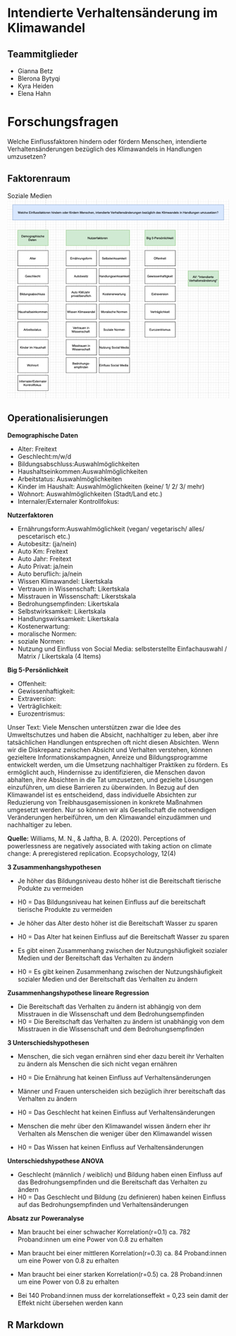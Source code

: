 # Intendierte Verhaltensänderung im Klimawandel

## Teammitglieder

-   Gianna Betz
-   Blerona Bytyqi
-   Kyra Heiden
-   Elena Hahn

# Forschungsfragen

Welche Einflussfaktoren hindern oder fördern Menschen, intendierte
Verhaltensänderungen bezüglich des Klimawandels in Handlungen
umzusetzen?

## Faktorenraum

Soziale Medien
![Faktorenraum](README_files/figure-markdown_strict/Faktorenraum.png)

## Operationalisierungen

**Demographische Daten**

-   Alter: Freitext
-   Geschlecht:m/w/d
-   Bildungsabschluss:Auswahlmöglichkeiten
-   Haushaltseinkommen:Auswahlmöglichkeiten
-   Arbeitstatus: Auswahlmöglichkeiten
-   Kinder im Haushalt: Auswahlmöglichkeiten (keine/ 1/ 2/ 3/ mehr)
-   Wohnort: Auswahlmöglichkeiten (Stadt/Land etc.)
-   Internaler/Externaler Kontrollfokus:

**Nutzerfaktoren**

-   Ernährungsform:Auswahlmöglichkeit (vegan/ vegetarisch/ alles/
    pescetarisch etc.)
-   Autobesitz: (ja/nein)
-   Auto Km: Freitext
-   Auto Jahr: Freitext
-   Auto Privat: ja/nein
-   Auto beruflich: ja/nein
-   Wissen Klimawandel: Likertskala
-   Vertrauen in Wissenschaft: Likertskala
-   Misstrauen in Wissenschaft: Likerstskala
-   Bedrohungsempfinden: Likertskala
-   Selbstwirksamkeit: Likertskala
-   Handlungswirksamkeit: Likertskala
-   Kostenerwartung:
-   moralische Normen:
-   soziale Normen:
-   Nutzung und Einfluss von Social Media: selbsterstellte
    Einfachauswahl / Matrix / Likertskala (4 Items)

**Big 5-Persönlichkeit**

-   Offenheit:
-   Gewissenhaftigkeit:
-   Extraversion:
-   Verträglichkeit:
-   Eurozentrismus:

Unser Text: Viele Menschen unterstützen zwar die Idee des Umweltschutzes
und haben die Absicht, nachhaltiger zu leben, aber ihre tatsächlichen
Handlungen entsprechen oft nicht diesen Absichten. Wenn wir die
Diskrepanz zwischen Absicht und Verhalten verstehen, können gezieltere
Informationskampagnen, Anreize und Bildungsprogramme entwickelt werden,
um die Umsetzung nachhaltiger Praktiken zu fördern. Es ermöglicht auch,
Hindernisse zu identifizieren, die Menschen davon abhalten, ihre
Absichten in die Tat umzusetzen, und gezielte Lösungen einzuführen, um
diese Barrieren zu überwinden. In Bezug auf den Klimawandel ist es
entscheidend, dass individuelle Absichten zur Reduzierung von
Treibhausgasemissionen in konkrete Maßnahmen umgesetzt werden. Nur so
können wir als Gesellschaft die notwendigen Veränderungen herbeiführen,
um den Klimawandel einzudämmen und nachhaltiger zu leben.

**Quelle:** Williams, M. N., & Jaftha, B. A. (2020). Perceptions of
powerlessness are negatively associated with taking action on climate
change: A preregistered replication. Ecopsychology, 12(4)

**3 Zusammenhangshypothesen**

-   Je höher das Bildungsniveau desto höher ist die Bereitschaft
    tierische Podukte zu vermeiden

-   H0 = Das Bildungsniveau hat keinen Einfluss auf die bereitschaft
    tierische Produkte zu vermeiden

-   Je höher das Alter desto höher ist die Bereitschaft Wasser zu sparen

-   H0 = Das Alter hat keinen Einfluss auf die Bereitschaft Wasser zu
    sparen

-   Es gibt einen Zusammenhang zwischen der Nutzungshäufigkeit sozialer
    Medien und der Bereitschaft das Verhalten zu ändern

-   H0 = Es gibt keinen Zusammenhang zwischen der Nutzungshäufigkeit
    sozialer Medien und der Bereitschaft das Verhalten zu ändern

**Zusammenhangshypothese lineare Regression**

-   Die Bereitschaft das Verhalten zu ändern ist abhängig von dem
    Misstrauen in die Wissenschaft und dem Bedrohungsempfinden
-   H0 = Die Bereitschaft das Verhalten zu ändern ist unabhängig von dem
    Misstrauen in die Wissenschaft und dem Bedrohungsempfinden

**3 Unterschiedshypothesen**

-   Menschen, die sich vegan ernähren sind eher dazu bereit ihr
    Verhalten zu ändern als Menschen die sich nicht vegan ernähren

-   H0 = Die Ernährung hat keinen Einfluss auf Verhaltensänderungen

-   Männer und Frauen unterscheiden sich bezüglich ihrer bereitschaft
    das Verhalten zu ändern

-   H0 = Das Geschlecht hat keinen Einfluss auf Verhaltensänderungen

-   Menschen die mehr über den Klimawandel wissen ändern eher ihr
    Verhalten als Menschen die weniger über den Klimawandel wissen

-   H0 = Das Wissen hat keinen Einfluss auf Verhaltensänderungen

**Unterschiedshypothese ANOVA**

-   Geschlecht (männlich / weiblich) und Bildung haben einen Einfluss
    auf das Bedrohungsempfinden und die Bereitschaft das Verhalten zu
    ändern  
-   H0 = Das Geschlecht und Bildung (zu definieren) haben keinen
    Einfluss auf das Bedrohungsempfinden und Verhaltensänderungen

**Absatz zur Poweranalyse**

-   Man braucht bei einer schwacher Korrelation(r=0.1) ca. 782
    Proband:innen um eine Power von 0.8 zu erhalten

-   Man braucht bei einer mittleren Korrelation(r=0.3) ca. 84
    Proband:innen um eine Power von 0.8 zu erhalten

-   Man braucht bei einer starken Korrelation(r=0.5) ca. 28
    Proband:innen um eine Power von 0.8 zu erhalten

-   Bei 140 Proband:innen muss der korrelationseffekt = 0,23 sein damit
    der Effekt nicht übersehen werden kann

## R Markdown
